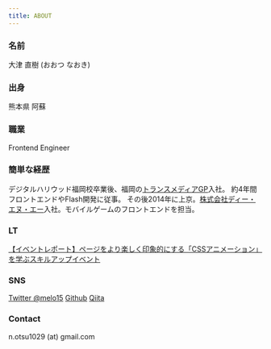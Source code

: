 ```yaml
---
title: ABOUT
---
```


### 名前
大津 直樹 (おおつ なおき)

### 出身
熊本県 阿蘇

### 職業
Frontend Engineer

### 簡単な経歴
デジタルハリウッド福岡校卒業後、福岡の[トランスメディアGP](http://www.trance-media.co.jp/)入社。
約4年間フロントエンドやFlash開発に従事。
その後2014年に上京。[株式会社ディー・エヌ・エー](http://dena.com/jp/)入社。モバイルゲームのフロントエンドを担当。

### LT
[【イベントレポート】ページをより楽しく印象的にする「CSSアニメーション」を学ぶスキルアップイベント](http://www.itstaffing.jp/engineer/entry/20151211_1)

### SNS
[Twitter @melo15](https://twitter.com/melo15)
[Github](https://github.com/NaokiOtsu)
[Qiita](http://qiita.com/melo15)

### Contact
n.otsu1029 (at) gmail.com
